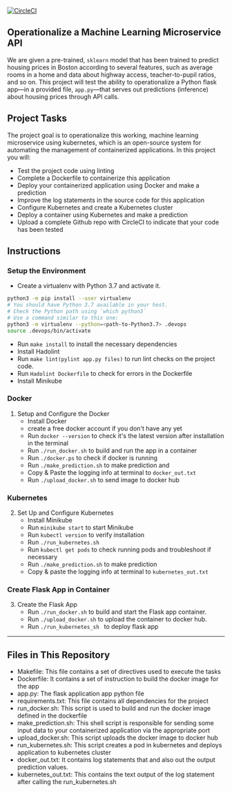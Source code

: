 [![CircleCI](https://dl.circleci.com/status-badge/img/gh/goribash/Project-4-Devops-Microservices/tree/main.svg?style=svg)](https://dl.circleci.com/status-badge/redirect/gh/goribash/Project-4-Devops-Microservices/tree/main)

## Operationalize a Machine Learning Microservice API

We are given a pre-trained, `sklearn` model that has been trained to predict housing prices in Boston according to several features, such as average rooms in a home and data about highway access, teacher-to-pupil ratios, and so on. This project will test the ability to operationalize a Python flask app—in a provided file, `app.py`—that serves out predictions (inference) about housing prices through API calls. 

## Project Tasks
The project goal is to operationalize this working, machine learning microservice using kubernetes, which is an open-source system for automating the management of containerized applications. In this project you will:

* Test the project code using linting
* Complete a Dockerfile to containerize this application
* Deploy your containerized application using Docker and make a prediction
* Improve the log statements in the source code for this application
* Configure Kubernetes and create a Kubernetes cluster
* Deploy a container using Kubernetes and make a prediction
* Upload a complete Github repo with CircleCI to indicate that your code has been tested


## Instructions

### Setup the Environment 

* Create a virtualenv with Python 3.7 and activate it. 
```bash
python3 -m pip install --user virtualenv
# You should have Python 3.7 available in your host. 
# Check the Python path using `which python3`
# Use a command similar to this one:
python3 -m virtualenv --python=<path-to-Python3.7> .devops
source .devops/bin/activate
```
* Run `make install` to install the necessary dependencies
* Install Hadolint
* Run `make lint(pylint app.py files)` to run lint checks on the project code.
* Run `Hadolint Dockerfile` to check for errors in the Dockerfile
* Install  Minikube

### Docker
1. Setup and Configure the Docker 
    * Install Docker 
    * create a free docker account if you don't have any yet 
    * Run `docker --version` to check it's the latest version after installation in the terminal 
    * Run `./run_docker.sh` to build and run the app in a container 
    * Run `./docker.ps` to check if docker is running 
    * Run  `./make_prediction.sh` to make prediction and 
    * Copy & Paste the logging info at terminal to `docker_out.txt`
    * Run `./upload_docker.sh` to send image to docker hub 

### Kubernetes
2. Set Up and Configure Kubernetes
    * Install Minikube
    * Run `minikube start` to start Minikube
    * Run `kubectl version` to verify installation 
    * Run `./run_kubernetes.sh`
    * Run `kubectl get pods` to check running pods and troubleshoot if necessary 
    * Run  `./make_prediction.sh` to make prediction
    * Copy & paste the logging info at terminal to `kubernetes_out.txt`


### Create Flask App in Container
3. Create the Flask App
    * Run `./run_docker.sh` to build and start the Flask app container.
    * Run `./upload_docker.sh` to upload the container to docker hub.
    * Run `./run_kubernetes_sh ` to deploy flask app 
    

---

## Files in This Repository

* Makefile: This file contains a set of directives used to execute the tasks
* Dockerfile: It contains a set of instruction to build the docker image for the app
* app.py: The flask application app python file 
* requirements.txt: This file contains all dependencies for the project
* run_docker.sh: This script is used to build and run the docker image defined in the dockerfile  
* make_prediction.sh: This shell script is responsible for sending some input data to your containerized application via the appropriate port
* upload_docker.sh: This script uploads the docker image to docker hub
* run_kubernetes.sh: This script creates a pod in kubernetes and deploys application to kubernetes cluster
* docker_out.txt: It contains log statements that and also out the output prediction values.
* kubernetes_out.txt: This contains the text output of the log statement after calling the run_kubernetes.sh
